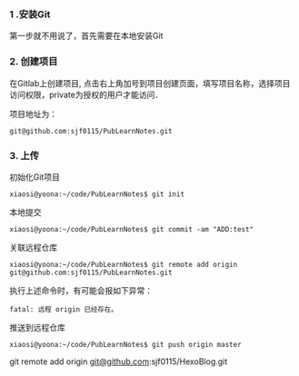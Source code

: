 ### 1 .安装Git

第一步就不用说了，首先需要在本地安装Git

### 2. 创建项目

在Gitlab上创建项目, 点击右上角加号到项目创建页面，填写项目名称，选择项目访问权限，private为授权的用户才能访问．

项目地址为：
```
git@github.com:sjf0115/PubLearnNotes.git
```

### 3. 上传

初始化Git项目
```
xiaosi@yoona:~/code/PubLearnNotes$ git init
```
本地提交
```
xiaosi@yoona:~/code/PubLearnNotes$ git commit -am "ADD:test"
```
关联远程仓库
```
xiaosi@yoona:~/code/PubLearnNotes$ git remote add origin git@github.com:sjf0115/PubLearnNotes.git
```
执行上述命令时，有可能会报如下异常：
```
fatal: 远程 origin 已经存在。
```


推送到远程仓库
```
xiaosi@yoona:~/code/PubLearnNotes$ git push origin master
```

git remote add origin git@github.com:sjf0115/HexoBlog.git
